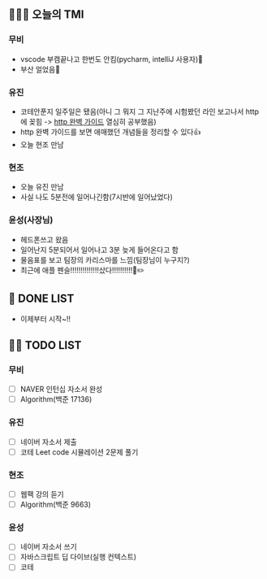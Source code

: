 ## 🤸🏻‍♂️ 오늘의 TMI

### 무비

- vscode 부캠끝나고 한번도 안킴(pycharm, intelliJ 사용자)👏
- 부산 얼었음🧊

### 유진

- 코테안푼지 일주일은 됐음(아니 그 뭐지 그 지난주에 시험봤던 라인 보고나서 http에 꽂힘 -> [http 완벽 가이드](http://www.kyobobook.co.kr/product/detailViewKor.laf?mallGb=KOR&ejkGb=KOR&barcode=9788966261208) 열심히 공부했음)
- http 완벽 가이드를 보면 애매했던 개념들을 정리할 수 있다👍
- 오늘 현조 만남

### 현조

- 오늘 유진 만남
- 사실 나도 5분전에 일어나긴함(7시반에 일어났었다)

### 윤성(사장님)

- 헤드폰쓰고 왔음
- 일어난지 5분되어서 일어나고 3분 늦게 들어온다고 함
- 물음표를 보고 팀장의 카리스마를 느낌(팀장님이 누구지?)
- 최근에 애플 펜슬!!!!!!!!!!!!!!샀다!!!!!!!!!!🍎✏️

## 🎨 DONE LIST

- 이제부터 시작~!!

## 🙋🏻 TODO LIST

### 무비

- [ ] NAVER 인턴십 자소서 완성
- [ ] Algorithm(백준 17136)

### 유진

- [ ] 네이버 자소서 제출
- [ ] 코테 Leet code 시뮬레이션 2문제 풀기

### 현조

- [ ] 웹팩 강의 듣기
- [ ] Algorithm(백준 9663)

### 윤성

- [ ] 네이버 자소서 쓰기
- [ ] 자바스크립트 딥 다이브(실행 컨텍스트)
- [ ] 코테
